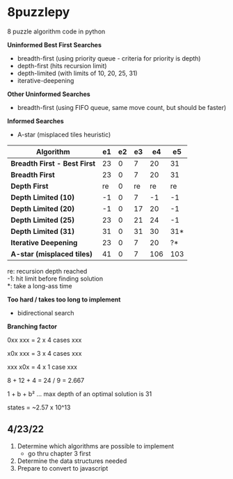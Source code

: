 # 8puzzlepy
8 puzzle algorithm code in python

**Uninformed Best First Searches**
* breadth-first (using priority queue - criteria for priority is depth)
* depth-first (hits recursion limit)
* depth-limited (with limits of 10, 20, 25, 31)
* iterative-deepening

**Other Uninformed Searches**
* breadth-first (using FIFO queue, same move count, but should be faster)

**Informed Searches**
* A-star (misplaced tiles heuristic)


| **Algorithm**                  | **e1** | **e2** | **e3** | **e4** | **e5** |
|--------------------------------|--------|--------|--------|--------|--------|
| **Breadth First - Best First** | 23     | 0      | 7      | 20     | 31     |
| **Breadth First**              | 23     | 0      | 7      | 20     | 31     |
| **Depth First**                | re     | 0      | re     | re     | re     |
| **Depth Limited (10)**         | -1     | 0      | 7      | -1     | -1     |
| **Depth Limited (20)**         | -1     | 0      | 17     | 20     | -1     |
| **Depth Limited (25)**         | 23     | 0      | 21     | 24     | -1     |
| **Depth Limited (31)**         | 31     | 0      | 31     | 30     | 31*    |
| **Iterative Deepening**        | 23     | 0      | 7      | 20     | ?*     |
| **A-star (misplaced tiles)**   | 41     | 0      | 7      | 106    | 103    |

re: recursion depth reached\
-1: hit limit before finding solution\
\*: take a long-ass time

**Too hard / takes too long to implement**
- bidirectional search

**Branching factor**

0xx
xxx = 2 x 4 cases
xxx

x0x
xxx = 3 x 4 cases
xxx

xxx
x0x = 4 x 1 case
xxx

8 + 12 + 4 = 24 / 9 = 2.667

1 + b + b² ... max depth of an optimal solution is 31

states = ~2.57 x 10^13


## 4/23/22
1. Determine which algorithms are possible to implement
    - go thru chapter 3 first
2. Determine the data structures needed
3. Prepare to convert to javascript

